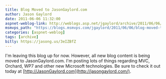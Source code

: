 ```yaml
---
title: Blog Moved to JasonGaylord.com
author: Jason Gaylord
date: 2011-06-06 11:32:00
aspnet-weblog-link: http://weblogs.asp.net/jgaylord/archive/2011/06/06/blog-moved-to-jasongaylord-com.aspx
msmvps_path: "https://blogs.msmvps.com/jgaylord/2011/06/06/blog-moved-to-jasongaylord-com/"
categories: [aspnet-weblog]
tags: [archive]
bitly: https://jasong.us/3eIZBfZ
---
```


I'm leaving this blog up for now. However, all new blog content is being moved to JasonGaylord.com. I'm posting lots of things regarding MVC, Orchard, WP7 and other new Microsoft technologies. Be sure to check it out today at [http://JasonGaylord.com](http://jasongaylord.com/).